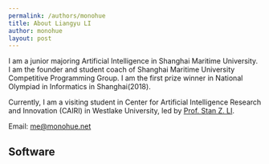 ```yaml
---
permalink: /authors/monohue
title: About Liangyu LI
author: monohue
layout: post
---
```


I am a junior majoring Artificial Intelligence in Shanghai Maritime University. I am the founder and student coach of Shanghai Maritime University Competitive Programming Group. I am the first prize winner in National Olympiad in Informatics in Shanghai(2018).

<!-- more -->

Currently, I am a visiting student in Center for Artificial Intelligence Research and Innovation (CAIRI) in Westlake University, led by [Prof. Stan Z. LI](https://en.westlake.edu.cn/faculty/stanz-li.html).

Email: me@monohue.net

## Software

